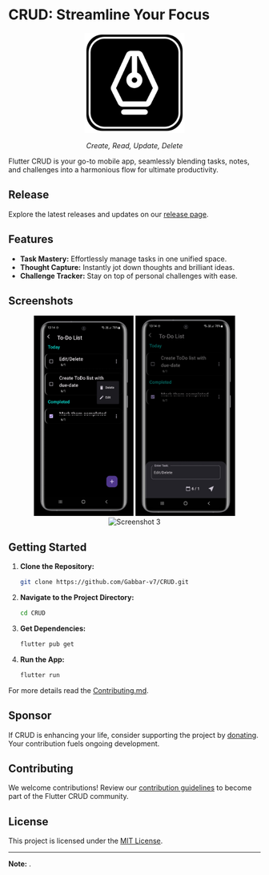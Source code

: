 # CRUD: Streamline Your Focus

<p align="center">
  <img src="https://raw.githubusercontent.com/Gabbar-v7/CRUD/main/_git/crud_logo.png" alt="CRUD Logo" height="200">
</p>
<p align="center"> 
  <em>Create, Read, Update, Delete</em> </p>

Flutter CRUD is your go-to mobile app, seamlessly blending tasks, notes, and challenges into a harmonious flow for ultimate productivity.

## Release

Explore the latest releases and updates on our [release page](link_to_release_page).

## Features

- **Task Mastery:** Effortlessly manage tasks in one unified space.
- **Thought Capture:** Instantly jot down thoughts and brilliant ideas.
- **Challenge Tracker:** Stay on top of personal challenges with ease.

## Screenshots

<p align="center">
  <img src="https://raw.githubusercontent.com/Gabbar-v7/CRUD/main/_git/todo_page.PNG" alt="Todo Page" height="400">
  <img src="https://raw.githubusercontent.com/Gabbar-v7/CRUD/main/_git/todo_edit.PNG" alt="Todo Edit" height="400">
  <img src="link_to_screenshot_3" alt="Screenshot 3" height="400">
</p>

## Getting Started

1. **Clone the Repository:**

   ```bash
   git clone https://github.com/Gabbar-v7/CRUD.git
   ```

2. **Navigate to the Project Directory:**
   ```bash
   cd CRUD
   ```
3. **Get Dependencies:**
   ```bash
   flutter pub get
   ```
4. **Run the App:**
   ```bash
   flutter run
   ```

For more details read the [Contributing.md]().

## Sponsor

If CRUD is enhancing your life, consider supporting the project by [donating](link_to_donation_page). Your contribution fuels ongoing development.

## Contributing

We welcome contributions! Review our [contribution guidelines](link_to_contributing_guidelines) to become part of the Flutter CRUD community.

## License

This project is licensed under the [MIT License](link_to_license).

---

**Note:** .
